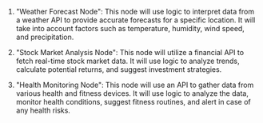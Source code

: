 1. "Weather Forecast Node": This node will use logic to interpret data from a weather API to provide accurate forecasts for a specific location. It will take into account factors such as temperature, humidity, wind speed, and precipitation.

2. "Stock Market Analysis Node": This node will utilize a financial API to fetch real-time stock market data. It will use logic to analyze trends, calculate potential returns, and suggest investment strategies.

3. "Health Monitoring Node": This node will use an API to gather data from various health and fitness devices. It will use logic to analyze the data, monitor health conditions, suggest fitness routines, and alert in case of any health risks.
